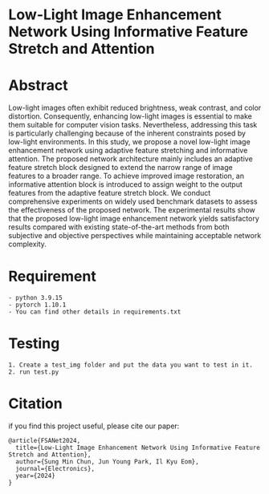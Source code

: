 # Low-Light Image Enhancement Network Using Informative Feature Stretch and Attention
# Abstract
Low-light images often exhibit reduced brightness, weak contrast, and color distortion. Consequently, enhancing low-light images is essential to make them suitable for computer vision tasks. Nevertheless, addressing this task is particularly challenging because of the inherent constraints posed by low-light environments. In this study, we propose a novel low-light image enhancement network using adaptive feature stretching and informative attention. The proposed network architecture mainly includes an adaptive feature stretch block designed to extend the narrow range of image features to a broader range. To achieve improved image restoration, an informative attention block is introduced to assign weight to the output features from the adaptive feature stretch block. We conduct comprehensive experiments on widely used benchmark datasets to assess the effectiveness of the proposed network. The experimental results show that the proposed low-light image enhancement network yields satisfactory results compared with existing state-of-the-art methods from both subjective and objective perspectives while maintaining acceptable network complexity.
# Requirement
    - python 3.9.15
    - pytorch 1.10.1
    - You can find other details in requirements.txt
# Testing
    1. Create a test_img folder and put the data you want to test in it.
    2. run test.py
# Citation
if you find this project useful, please cite our paper:

    @article{FSANet2024,
      title={Low-Light Image Enhancement Network Using Informative Feature Stretch and Attention},
      author={Sung Min Chun, Jun Young Park, Il Kyu Eom},
      journal={Electronics},
      year={2024}
    }
